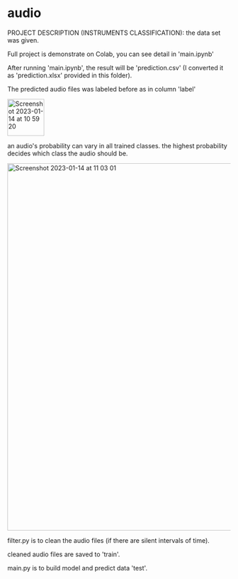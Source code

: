 # audio
PROJECT DESCRIPTION (INSTRUMENTS CLASSIFICATION): the data set was given. 


Full project is demonstrate on Colab, you can see detail in 'main.ipynb'


After running 'main.ipynb', the result will be 'prediction.csv' (I converted it as 'prediction.xlsx' provided in this folder).

The predicted audio files was labeled before as in column 'label'

<img width="83" alt="Screenshot 2023-01-14 at 10 59 20" src="https://user-images.githubusercontent.com/107643269/212449726-4b121a90-9f13-4e9c-8efc-a67f85ea5173.png">

an audio's probability can vary  in all trained classes. the highest probability decides which class the audio should be. 

<img width="828" alt="Screenshot 2023-01-14 at 11 03 01" src="https://user-images.githubusercontent.com/107643269/212449839-bc8a0a69-7931-484d-bd9f-9f436fff3b98.png">


filter.py is to clean the audio files (if there are silent intervals of time). 

cleaned audio files are saved to 'train'. 

main.py is to build model and predict data 'test'.





